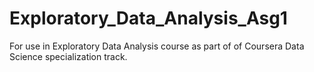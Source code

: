 Exploratory_Data_Analysis_Asg1
==============================

For use in Exploratory Data Analysis course as part of of Coursera Data Science specialization track.
